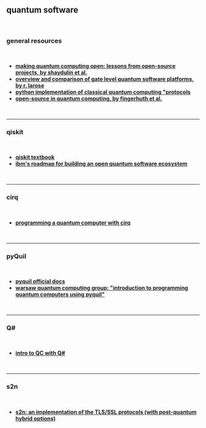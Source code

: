 ## quantum software

<br>

### general resources

<br>

* **[making quantum computing open: lessons from open-source projects, by shaydulin et al.](https://arxiv.org/pdf/1902.00991.pdf)**
* **[overview and comparison of gate level quantum software platforms, by r. larose](https://arxiv.org/pdf/1807.02500.pdf)**
* **[python implementation of classical quantum computing "protocols](https://github.com/quantumprotocolzoo/protocols)**
* **[open-source in quantum computing, by fingerhuth et al.](https://arxiv.org/pdf/1812.09167.pdf)**


<br>

---

### qiskit

<br>

* **[qiskit textbook](https://qiskit.org/textbook/preface.html)**
* **[ibm's roadmap for building an open quantum software ecosystem](https://www.ibm.com/quantum/blog/quantum-development-roadmap)**

<br>

---

### cirq

<br>

* **[programming a quantum computer with cirq](https://www.youtube.com/watch?v=16ZfkPRVf2w&feature=youtu.be)**

<br>

----

### pyQuil

<br>

* **[pyquil official docs](https://docs.rigetti.com/)**
* **[warsaw quantum computing group: "introduction to programming quantum computers using pyquil"](https://www.youtube.com/watch?v=FPGcmK0ftXU&feature=youtu.be)**

<br>

---

### Q#

<br>

* **[intro to QC with Q#](https://www.strathweb.com/2020/03/intro-to-quantum-computing-with-q-part-1-the-background-and-the-qubit/?utm_source=Morning+Cup+of+Coding&utm_campaign=eba87cf845-EMAIL_CAMPAIGN_2020_04_13_08_11&utm_medium=email&utm_term=0_56b5f64c5f-eba87cf845-195928761)**


<br>

---

### s2n

<br>

* **[s2n: an implementation of the TLS/SSL protocols (with post-quantum hybrid options)](https://github.com/awslabs/s2n)**


